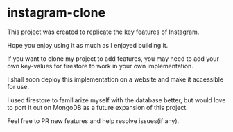 # instagram-clone
This project was created to replicate the key features of Instagram. 

Hope you enjoy using it as much as I enjoyed building it.

If you want to clone my project to add features, you may need to add your own key-values for firestore to work in your own implementation.

I shall soon deploy this implementation on a website and make it accessible for use. 

I used firestore to familiarize myself with the database better, but would love to port it out on MongoDB as a future expansion of this project.

Feel free to PR new features and help resolve issues(if any).


